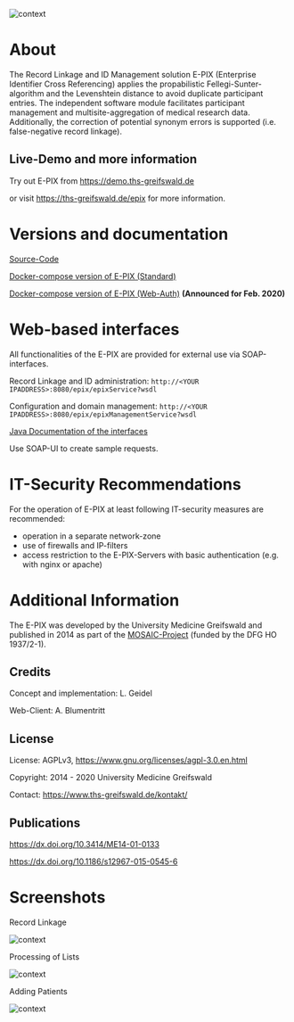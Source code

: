 
![context](https://user-images.githubusercontent.com/12081369/49164561-a4481500-f32f-11e8-9f0d-fa7a730f4b9d.png)

# About #
The Record Linkage and ID Management solution E-PIX (Enterprise Identifier Cross Referencing) applies the propabilistic Fellegi-Sunter-algorithm and the Levenshtein distance to avoid duplicate participant entries. The independent software module facilitates participant management and multisite-aggregation of medical research data. Additionally, the correction of potential synonym errors is supported (i.e. false-negative record linkage).

## Live-Demo and more information ##

Try out E-PIX from https://demo.ths-greifswald.de 

or visit https://ths-greifswald.de/epix for more information.

# Versions and documentation #

[Source-Code](https://github.com/mosaic-hgw/E-PIX/source "")

[Docker-compose version of E-PIX (Standard)](https://github.com/mosaic-hgw/E-PIX/docker/standard "")

[Docker-compose version of E-PIX (Web-Auth)](https://github.com/mosaic-hgw/E-PIX/docker/web-auth "") <strong>(Announced for Feb. 2020)</strong> 

# Web-based interfaces
All functionalities of the E-PIX are provided for external use via SOAP-interfaces. 

Record Linkage and ID administration: ``http://<YOUR IPADDRESS>:8080/epix/epixService?wsdl``

Configuration and domain management: ``http://<YOUR IPADDRESS>:8080/epix/epixManagementService?wsdl``

[Java Documentation of the interfaces](https://www.ths-greifswald.de/spezifikationen/soap/epix)

Use SOAP-UI to create sample requests.

# IT-Security Recommendations #
For the operation of E-PIX at least following IT-security measures are recommended:
* operation in a separate network-zone
* use of firewalls and IP-filters
* access restriction to the E-PIX-Servers with basic authentication (e.g. with nginx or apache)

# Additional Information #

The E-PIX was developed by the University Medicine Greifswald  and published in 2014 as part of the [MOSAIC-Project](https://ths-greifswald.de/mosaic "")  (funded by the DFG HO 1937/2-1).

## Credits ##
Concept and implementation: L. Geidel

Web-Client: A. Blumentritt

## License ##
License: AGPLv3, https://www.gnu.org/licenses/agpl-3.0.en.html

Copyright: 2014 - 2020 University Medicine Greifswald

Contact: https://www.ths-greifswald.de/kontakt/

## Publications ##
https://dx.doi.org/10.3414/ME14-01-0133

https://dx.doi.org/10.1186/s12967-015-0545-6

# Screenshots #

Record Linkage

![context](https://raw.githubusercontent.com/mosaic-hgw/Dockerbank/master/E-PIX/screenshots/E-PIX-Screenshot-Dublettenaufl%C3%B6sung.png)

Processing of Lists

![context](https://raw.githubusercontent.com/mosaic-hgw/Dockerbank/master/E-PIX/screenshots/E-PIX-Screenshot-Listenverarbeitung.png)

Adding Patients

![context](https://raw.githubusercontent.com/mosaic-hgw/Dockerbank/master/E-PIX/screenshots/E-PIX-Screenshot-Personen-erfassen.png)
